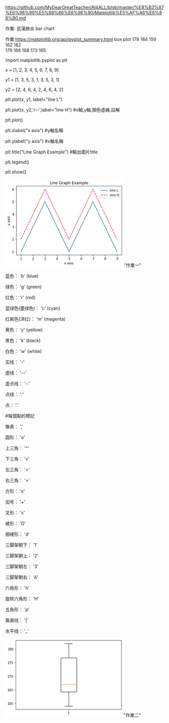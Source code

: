 https://github.com/MyDearGreatTeacher/AI4ALL/blob/master/%E8%B3%87%E6%96%99%E5%88%86%E6%9E%90/Matplotlib%E5%AF%A6%E6%88%B0.md

作業: 武漢肺炎 bar chart

作業:https://matplotlib.org/api/pyplot_summary.html box plot
             178   164  159  162  182  
             179   166  168  173  165 

import matplotlib.pyplot as plt
 
x  = [1, 2, 3, 4, 5, 6, 7, 8, 9]

y1 = [1, 3, 5, 3, 1, 3, 5, 3, 1]

y2 = [2, 4, 6, 4, 2, 4, 6, 4, 2]

plt.plot(x, y1, label="line L")

plt.plot(x, y2,'r--',label="line H") #x軸,y軸,顏色虛線,註解

plt.plot()

plt.xlabel("x axis")  #y軸名稱

plt.ylabel("y axis")  #x軸名稱

plt.title("Line Graph Example")  #輸出圖片title

plt.legend()

plt.show()

![作業一](image/0319作業一.png)"作業一" 

蓝色： 'b' (blue)

绿色： 'g' (green)

红色： 'r' (red)

蓝绿色(墨绿色)： 'c' (cyan)

红紫色(洋红)： 'm' (magenta)

黄色： 'y' (yellow)

黑色： 'k' (black)

白色： 'w' (white)


实线： '-'

虚线： '--'

虚点线： '-.'

点线： ':'

点： '.' 


#每個點的標記

像素： ','

圆形： 'o'

上三角： '^'

下三角： 'v'

左三角： '<'

右三角： '>'

方形： 's'

加号： '+' 

叉形： 'x'

棱形： 'D'

细棱形： 'd'

三脚架朝下： '1'

三脚架朝上： '2'

三脚架朝左： '3'

三脚架朝右： '4'

六角形： 'h'

旋转六角形： 'H'

五角形： 'p'

垂直线： '|'

水平线： '_'


![作業二](image/0319作業二.png)"作業二"
